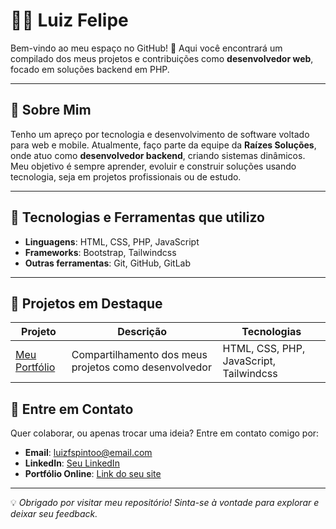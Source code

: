 # 👨‍💻 Luiz Felipe

Bem-vindo ao meu espaço no GitHub! 🎉 Aqui você encontrará um compilado dos meus projetos e contribuições como **desenvolvedor web**, focado em soluções backend em PHP.

---

## 🌟 Sobre Mim

Tenho um apreço por tecnologia e desenvolvimento de software voltado para web e mobile. Atualmente, faço parte da equipe da **Raízes Soluções**, onde atuo como **desenvolvedor backend**, criando sistemas dinâmicos. Meu objetivo é sempre aprender, evoluir e construir soluções usando tecnologia, seja em projetos profissionais ou de estudo.

---

## 🚀 Tecnologias e Ferramentas que utilizo

- **Linguagens**: HTML, CSS, PHP, JavaScript
- **Frameworks**: Bootstrap, Tailwindcss
- **Outras ferramentas**: Git, GitHub, GitLab

---

## 📂 Projetos em Destaque

| Projeto       | Descrição                              | Tecnologias        |
|---------------|----------------------------------------|--------------------|
| [Meu Portfólio](#)| Compartilhamento dos meus projetos como desenvolvedor          | HTML, CSS, PHP, JavaScript, Tailwindcss|


## 📩 Entre em Contato

Quer colaborar, ou apenas trocar uma ideia? Entre em contato comigo por:

- **Email**: [luizfspintoo@email.com](mailto:luizfspintoo@email.com)
- **LinkedIn**: [Seu LinkedIn](#)
- **Portfólio Online**: [Link do seu site](#)

---

💡 *Obrigado por visitar meu repositório! Sinta-se à vontade para explorar e deixar seu feedback.*
